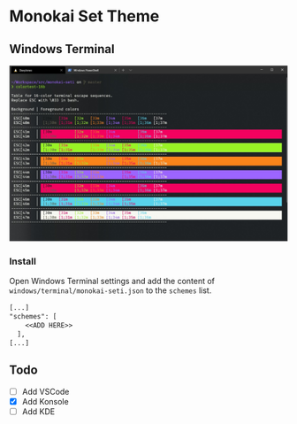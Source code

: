 # Monokai Set Theme

## Windows Terminal
![](img/windows-terminal.jpg)

### Install
Open Windows Terminal settings and add the content of `windows/terminal/monokai-seti.json` to the `schemes` list.

```
[...]
"schemes": [
    <<ADD HERE>>
  ],
[...]
```

## Todo
- [ ] Add VSCode
- [x] Add Konsole
- [ ] Add KDE
